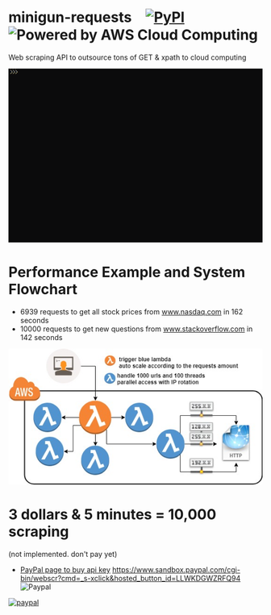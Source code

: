 minigun-requests　[![PyPI](https://img.shields.io/pypi/v/minigun.svg)](https://pypi.python.org/pypi/minigun) ![Powered by AWS Cloud Computing](https://d0.awsstatic.com/logos/powered-by-aws.png "Powered by AWS Cloud Computing")
===
Web scraping API to outsource tons of GET & xpath to cloud computing  

![demo](/images/demo.gif)

# Performance Example and System Flowchart
+ 6939 requests to get all stock prices from www.nasdaq.com in 162 seconds  
+ 10000 requests to get new questions from www.stackoverflow.com in 142 seconds  

![flowchart](/images/flowchart.jpg)
# 3 dollars & 5 minutes = 10,000 scraping
 (not implemented. don't pay yet)
+ [PayPal page to buy api key](https://www.paypal.com/cgi-bin/webscr?cmd=_s-xclick&hosted_button_id=RBWEMYUS7FCF6)
https://www.sandbox.paypal.com/cgi-bin/webscr?cmd=_s-xclick&hosted_button_id=LLWKDGWZRFQ94 ![Paypal](https://www.paypalobjects.com/webstatic/en_US/i/buttons/PP_logo_h_100x26.png)

[![paypal](https://www.sandbox.paypal.com/en_US/i/btn/btn_cart_LG.gif)](https://www.paypal.com/cgi-bin/webscr?cmd=_s-xclick&hosted_button_id=LLWKDGWZRFQ94)
